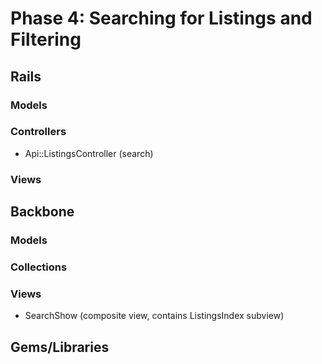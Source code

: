 # Phase 4: Searching for Listings and Filtering

## Rails
### Models

### Controllers
* Api::ListingsController (search)

### Views

## Backbone
### Models

### Collections

### Views
* SearchShow (composite view, contains ListingsIndex subview)

## Gems/Libraries
